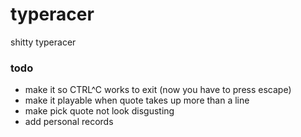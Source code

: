 # typeracer

shitty typeracer

### todo
* make it so CTRL^C works to exit (now you have to press escape)
* make it playable when quote takes up more than a line
* make pick quote not look disgusting
* add personal records
